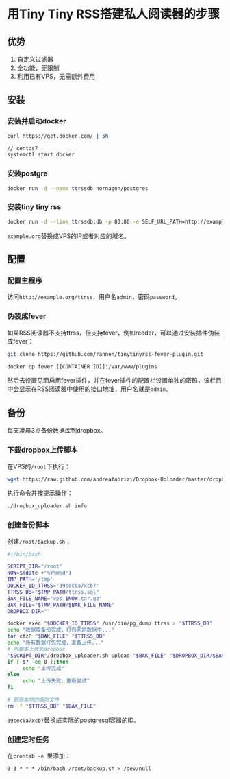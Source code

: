 # 用Tiny Tiny RSS搭建私人阅读器的步骤

## 优势
1. 自定义过滤器
2. 全功能，无限制
3. 利用已有VPS，无需额外费用

## 安装
### 安装并启动docker

```bash
curl https://get.docker.com/ | sh

// centos7
systemctl start docker
```

### 安装postgre

```bash
docker run -d --name ttrssdb nornagon/postgres
```

### 安装tiny tiny rss

```bash
docker run -d --link ttrssdb:db -p 80:80 -e SELF_URL_PATH=http://example.org/ttrss fischerman/docker-ttrss
```

`example.org`替换成VPS的IP或者对应的域名。

## 配置
### 配置主程序
访问`http://example.org/ttrss`，用户名`admin`，密码`password`。

### 伪装成fever
如果RSS阅读器不支持ttrss，但支持fever，例如reeder，可以通过安装插件伪装成fever：

```bash
git clone https://github.com/rannen/tinytinyrss-fever-plugin.git

docker cp fever [[CONTAINER ID]]:/var/www/plugins
```

然后去设置见面启用fever插件，并在fever插件的配置栏设置单独的密码，该栏目中会显示在RSS阅读器中使用的接口地址，用户名就是`admin`。

## 备份
每天凌晨3点备份数据库到dropbox。

### 下载dropbox上传脚本
在VPS的`/root`下执行：

```bash
wget https://raw.github.com/andreafabrizi/Dropbox-Uploader/master/dropbox_uploader.sh
```

执行命令并按提示操作：

```bash
./dropbox_uploader.sh info
```

### 创建备份脚本
创建`/root/backup.sh`：

```bash
#!/bin/bash

SCRIPT_DIR="/root"
NOW=$(date +"%Y%m%d")
TMP_PATH='/tmp'
DOCKER_ID_TTRSS='39cec6a7xcb7'
TTRSS_DB="$TMP_PATH/ttrss.sql"
BAK_FILE_NAME="vps-$NOW.tar.gz"
BAK_FILE="$TMP_PATH/$BAK_FILE_NAME"
DROPBOX_DIR=""

docker exec "$DOCKER_ID_TTRSS" /usr/bin/pg_dump ttrss > "$TTRSS_DB"
echo "数据库备份完成，打包网站数据中..."
tar cfzP "$BAK_FILE" "$TTRSS_DB"
echo "所有数据打包完成，准备上传..."
# 用脚本上传到dropbox
"$SCRIPT_DIR"/dropbox_uploader.sh upload "$BAK_FILE" "$DROPBOX_DIR/$BAK_FILE_NAME"
if [ $? -eq 0 ];then
     echo "上传完成"
else
     echo "上传失败，重新尝试"
fi

# 删除本地的临时文件
rm -f "$TTRSS_DB" "$BAK_FILE"
```

`39cec6a7xcb7`替换成实际的postgresql容器的ID。

### 创建定时任务
在`crontab -e `里添加：

```
0 3 * * * /bin/bash /root/backup.sh > /dev/null
```


